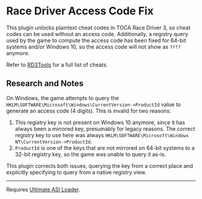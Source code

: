 # Race Driver Access Code Fix

This plugin unlocks plaintext cheat codes in TOCA Race Driver 3, so cheat codes can be used without an access code.
Additionally, a registry query used by the game to compute the access code has been fixed for 64-bit systems and/or
Windows 10, so the access code will not show as `????` anymore.

Refer to [RD3Tools](../RD3Tools/#cheat-table) for a full list of cheats.

## Research and Notes

On Windows, the game attempts to query the `HKLM\SOFTWARE\Microsoft\Windows\CurrentVersion->ProductId` value to generate an access code (4 digits).
This is invalid for two reasons:
1. This registry key is not present on Windows 10 anymore, since it has always been a mirrored key, presumably for legacy reasons.
   The correct registry key to use here was always `HKLM\SOFTWARE\Microsoft\Windows NT\CurrentVersion->ProductId`.
2. `ProductId` is one of the keys that are not mirrored on 64-bit systems to a 32-bit registry key, so the game was unable to query it as-is.

This plugin corrects both issues, querying the key from a correct place and explicitly specifying to query from a native registry view.

***

Requires [Ultimate ASI Loader](https://github.com/ThirteenAG/Ultimate-ASI-Loader/releases/latest/download/Ultimate-ASI-Loader.zip).
